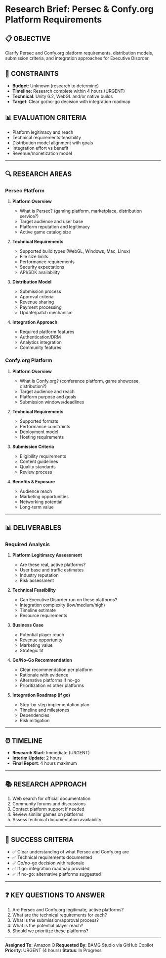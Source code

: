 # Research Brief: Persec & Confy.org Platform Requirements

## 📋 OBJECTIVE
Clarify Persec and Confy.org platform requirements, distribution models, submission criteria, and integration approaches for Executive Disorder.

## 🎯 CONSTRAINTS
- **Budget**: Unknown (research to determine)
- **Timeline**: Research complete within 4 hours (URGENT)
- **Technical**: Unity 6.2, WebGL and/or native builds
- **Target**: Clear go/no-go decision with integration roadmap

## 📊 EVALUATION CRITERIA
- Platform legitimacy and reach
- Technical requirements feasibility
- Distribution model alignment with goals
- Integration effort vs benefit
- Revenue/monetization model

---

## 🔍 RESEARCH AREAS

### Persec Platform
1. **Platform Overview**
   - What is Persec? (gaming platform, marketplace, distribution service?)
   - Target audience and user base
   - Platform reputation and legitimacy
   - Active game catalog size

2. **Technical Requirements**
   - Supported build types (WebGL, Windows, Mac, Linux)
   - File size limits
   - Performance requirements
   - Security expectations
   - API/SDK availability

3. **Distribution Model**
   - Submission process
   - Approval criteria
   - Revenue sharing
   - Payment processing
   - Update/patch mechanism

4. **Integration Approach**
   - Required platform features
   - Authentication/DRM
   - Analytics integration
   - Community features

### Confy.org Platform
1. **Platform Overview**
   - What is Confy.org? (conference platform, game showcase, distribution?)
   - Target audience and reach
   - Platform purpose and goals
   - Submission windows/deadlines

2. **Technical Requirements**
   - Supported formats
   - Performance constraints
   - Deployment model
   - Hosting requirements

3. **Submission Criteria**
   - Eligibility requirements
   - Content guidelines
   - Quality standards
   - Review process

4. **Benefits & Exposure**
   - Audience reach
   - Marketing opportunities
   - Networking potential
   - Long-term value

---

## 📊 DELIVERABLES

### Required Analysis
1. **Platform Legitimacy Assessment**
   - Are these real, active platforms?
   - User base and traffic estimates
   - Industry reputation
   - Risk assessment

2. **Technical Feasibility**
   - Can Executive Disorder run on these platforms?
   - Integration complexity (low/medium/high)
   - Timeline estimate
   - Resource requirements

3. **Business Case**
   - Potential player reach
   - Revenue opportunity
   - Marketing value
   - Strategic fit

4. **Go/No-Go Recommendation**
   - Clear recommendation per platform
   - Rationale with evidence
   - Alternative platforms if no-go
   - Prioritization vs other platforms

5. **Integration Roadmap (if go)**
   - Step-by-step implementation plan
   - Timeline and milestones
   - Dependencies
   - Risk mitigation

---

## ⏰ TIMELINE
- **Research Start**: Immediate (URGENT)
- **Interim Update**: 2 hours
- **Final Report**: 4 hours maximum

---

## 📚 RESEARCH APPROACH
1. Web search for official documentation
2. Community forums and discussions
3. Contact platform support if needed
4. Review similar games on platforms
5. Assess technical documentation availability

---

## 🎯 SUCCESS CRITERIA
- ✅ Clear understanding of what Persec and Confy.org are
- ✅ Technical requirements documented
- ✅ Go/no-go decision with rationale
- ✅ If go: integration roadmap provided
- ✅ If no-go: alternative platforms suggested

---

## ❓ KEY QUESTIONS TO ANSWER
1. Are Persec and Confy.org legitimate, active platforms?
2. What are the technical requirements for each?
3. What is the submission/approval process?
4. What is the potential player reach?
5. Should we prioritize these platforms?

---

**Assigned To**: Amazon Q
**Requested By**: BAMG Studio via GitHub Copilot
**Priority**: URGENT (4 hours)
**Status**: In Progress
